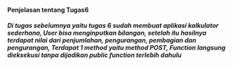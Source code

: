 <h4>Penjelasan tentang Tugas6<h4>
<h5>Di tugas sebelumnya yaitu tugas 6 sudah membuat aplikasi kalkulator sederhana,
User bisa menginputkan bilangan, setelah itu hasilnya terdapat nilai dari penjumlahan, pengurangan, pembagian dan pengurangan,
Terdapat 1 method yaitu method POST,
Function langsung dieksekusi tanpa dijadikan public function terlebih dahulu<h3>

